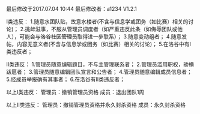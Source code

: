 最后修改于2017.07.04 10:44
最后修改者：a1234
V1.2.1

I类违反：
1.随意水团队贴，故意水楼者(不含与信息学或团务（如比赛）相关的讨论)；
2.挑衅滋事，不服从管理员调度者（如严重违反此条（如侮辱团队或他人），可能会与~~洛谷社区管理员~~取得进一步联系）；
3.随意变动组者；
4.随意发帖，内容无意义者(不含与信息学或团务（如比赛）相关的讨论)；
5.在洛谷中有I类违反者；

II类违反：
1.管理员随意编辑题目，不与主管理联系者；
2.管理员滥用职权，骄横跋扈者；
3.管理员随意编辑团队宣言和公告者；
4.管理员随意编辑成员信息者；
5.经成员举报确有其事者；
6.在洛谷有II类违反者；

以上I类违反：
管理员：撤销管理员资格
成员：退出团队1周

以上II类违反：
管理员：撤销管理员资格并永久封杀资格
成员：永久封杀资格
